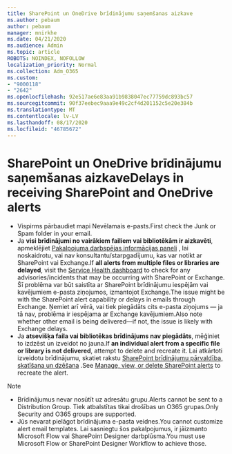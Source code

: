 ```yaml
---
title: SharePoint un OneDrive brīdinājumu saņemšanas aizkave
ms.author: pebaum
author: pebaum
manager: mnirkhe
ms.date: 04/21/2020
ms.audience: Admin
ms.topic: article
ROBOTS: NOINDEX, NOFOLLOW
localization_priority: Normal
ms.collection: Adm_O365
ms.custom:
- "9000118"
- "2642"
ms.openlocfilehash: 92e517ae6e83aa91b9838047ec77759dc893bc57
ms.sourcegitcommit: 90f37eebec9aaa9e49c2cf4d201152c5e20e384b
ms.translationtype: MT
ms.contentlocale: lv-LV
ms.lasthandoff: 08/17/2020
ms.locfileid: "46785672"
---
```

# <a name="delays-in-receiving-sharepoint-and-onedrive-alerts"></a><span data-ttu-id="f10be-102">SharePoint un OneDrive brīdinājumu saņemšanas aizkave</span><span class="sxs-lookup"><span data-stu-id="f10be-102">Delays in receiving SharePoint and OneDrive alerts</span></span>

- <span data-ttu-id="f10be-103">Vispirms pārbaudiet mapi Nevēlamais e-pasts.</span><span class="sxs-lookup"><span data-stu-id="f10be-103">First check the Junk or Spam folder in your email.</span></span>
- <span data-ttu-id="f10be-104">Ja **visi brīdinājumi no vairākiem failiem vai bibliotēkām ir aizkavēti**, apmeklējiet [Pakalpojuma darbspējas informācijas paneli](https://portal.office.com/adminportal/home?ref=/servicehealth) , lai noskaidrotu, vai nav konsultantu/starpgadījumu, kas var notikt ar SharePoint vai Exchange.</span><span class="sxs-lookup"><span data-stu-id="f10be-104">If **all alerts from multiple files or libraries are delayed**, visit the [Service Health dashboard](https://portal.office.com/adminportal/home?ref=/servicehealth) to check for any advisories/incidents that may be occurring with SharePoint or Exchange.</span></span> <span data-ttu-id="f10be-105">Šī problēma var būt saistīta ar SharePoint brīdinājumu iespējām vai kavējumiem e-pasta ziņojumos, izmantojot Exchange.</span><span class="sxs-lookup"><span data-stu-id="f10be-105">The issue might be with the SharePoint alert capability or delays in emails through Exchange.</span></span> <span data-ttu-id="f10be-106">Ņemiet arī vērā, vai tiek piegādāts cits e-pasta ziņojums — ja tā nav, problēma ir iespējama ar Exchange kavējumiem.</span><span class="sxs-lookup"><span data-stu-id="f10be-106">Also note whether other email is being delivered—if not, the issue is likely with Exchange delays.</span></span>
- <span data-ttu-id="f10be-107">Ja **atsevišķa faila vai bibliotēkas brīdinājums nav piegādāts**, mēģiniet to izdzēst un izveidot no jauna.</span><span class="sxs-lookup"><span data-stu-id="f10be-107">If **an individual alert from a specific file or library is not delivered**, attempt to delete and recreate it.</span></span> <span data-ttu-id="f10be-108">Lai atkārtoti izveidotu brīdinājumu, skatiet rakstu [SharePoint brīdinājumu pārvaldība, skatīšana un dzēšana](https://support.microsoft.com/office/99dfb19c-9a90-4a8c-aba1-aa8c8afb0de2) .</span><span class="sxs-lookup"><span data-stu-id="f10be-108">See [Manage, view, or delete SharePoint alerts](https://support.microsoft.com/office/99dfb19c-9a90-4a8c-aba1-aa8c8afb0de2) to recreate the alert.</span></span>

> [!NOTE]
> - <span data-ttu-id="f10be-109">Brīdinājumus nevar nosūtīt uz adresātu grupu.</span><span class="sxs-lookup"><span data-stu-id="f10be-109">Alerts cannot be sent to a Distribution Group.</span></span> <span data-ttu-id="f10be-110">Tiek atbalstītas tikai drošības un O365 grupas.</span><span class="sxs-lookup"><span data-stu-id="f10be-110">Only Security and O365 groups are supported.</span></span>
> - <span data-ttu-id="f10be-111">Jūs nevarat pielāgot brīdinājuma e-pasta veidnes.</span><span class="sxs-lookup"><span data-stu-id="f10be-111">You cannot customize alert email templates.</span></span> <span data-ttu-id="f10be-112">Lai sasniegtu šos pakalpojumus, ir jāizmanto Microsoft Flow vai SharePoint Designer darbplūsma.</span><span class="sxs-lookup"><span data-stu-id="f10be-112">You must use Microsoft Flow or SharePoint Designer Workflow to achieve those.</span></span>
